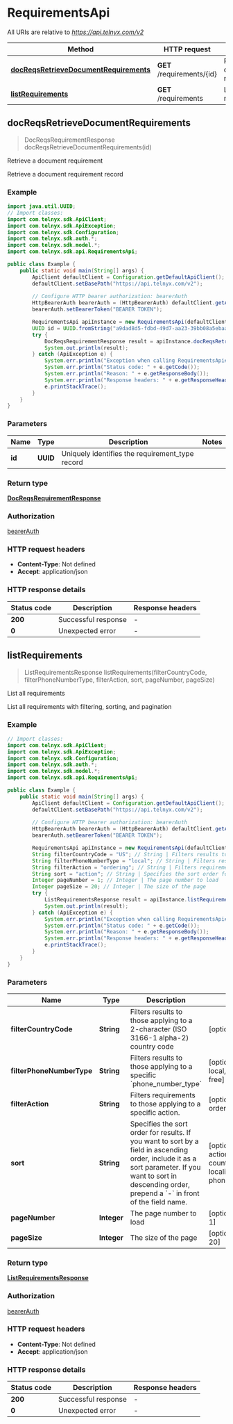 # RequirementsApi

All URIs are relative to *https://api.telnyx.com/v2*

Method | HTTP request | Description
------------- | ------------- | -------------
[**docReqsRetrieveDocumentRequirements**](RequirementsApi.md#docReqsRetrieveDocumentRequirements) | **GET** /requirements/{id} | Retrieve a document requirement
[**listRequirements**](RequirementsApi.md#listRequirements) | **GET** /requirements | List all requirements



## docReqsRetrieveDocumentRequirements

> DocReqsRequirementResponse docReqsRetrieveDocumentRequirements(id)

Retrieve a document requirement

Retrieve a document requirement record

### Example

```java
import java.util.UUID;
// Import classes:
import com.telnyx.sdk.ApiClient;
import com.telnyx.sdk.ApiException;
import com.telnyx.sdk.Configuration;
import com.telnyx.sdk.auth.*;
import com.telnyx.sdk.model.*;
import com.telnyx.sdk.api.RequirementsApi;

public class Example {
    public static void main(String[] args) {
        ApiClient defaultClient = Configuration.getDefaultApiClient();
        defaultClient.setBasePath("https://api.telnyx.com/v2");
        
        // Configure HTTP bearer authorization: bearerAuth
        HttpBearerAuth bearerAuth = (HttpBearerAuth) defaultClient.getAuthentication("bearerAuth");
        bearerAuth.setBearerToken("BEARER TOKEN");

        RequirementsApi apiInstance = new RequirementsApi(defaultClient);
        UUID id = UUID.fromString("a9dad8d5-fdbd-49d7-aa23-39bb08a5ebaa"); // UUID | Uniquely identifies the requirement_type record
        try {
            DocReqsRequirementResponse result = apiInstance.docReqsRetrieveDocumentRequirements(id);
            System.out.println(result);
        } catch (ApiException e) {
            System.err.println("Exception when calling RequirementsApi#docReqsRetrieveDocumentRequirements");
            System.err.println("Status code: " + e.getCode());
            System.err.println("Reason: " + e.getResponseBody());
            System.err.println("Response headers: " + e.getResponseHeaders());
            e.printStackTrace();
        }
    }
}
```

### Parameters


Name | Type | Description  | Notes
------------- | ------------- | ------------- | -------------
 **id** | **UUID**| Uniquely identifies the requirement_type record |

### Return type

[**DocReqsRequirementResponse**](DocReqsRequirementResponse.md)

### Authorization

[bearerAuth](../README.md#bearerAuth)

### HTTP request headers

- **Content-Type**: Not defined
- **Accept**: application/json

### HTTP response details
| Status code | Description | Response headers |
|-------------|-------------|------------------|
| **200** | Successful response |  -  |
| **0** | Unexpected error |  -  |


## listRequirements

> ListRequirementsResponse listRequirements(filterCountryCode, filterPhoneNumberType, filterAction, sort, pageNumber, pageSize)

List all requirements

List all requirements with filtering, sorting, and pagination

### Example

```java
// Import classes:
import com.telnyx.sdk.ApiClient;
import com.telnyx.sdk.ApiException;
import com.telnyx.sdk.Configuration;
import com.telnyx.sdk.auth.*;
import com.telnyx.sdk.model.*;
import com.telnyx.sdk.api.RequirementsApi;

public class Example {
    public static void main(String[] args) {
        ApiClient defaultClient = Configuration.getDefaultApiClient();
        defaultClient.setBasePath("https://api.telnyx.com/v2");
        
        // Configure HTTP bearer authorization: bearerAuth
        HttpBearerAuth bearerAuth = (HttpBearerAuth) defaultClient.getAuthentication("bearerAuth");
        bearerAuth.setBearerToken("BEARER TOKEN");

        RequirementsApi apiInstance = new RequirementsApi(defaultClient);
        String filterCountryCode = "US"; // String | Filters results to those applying to a 2-character (ISO 3166-1 alpha-2) country code
        String filterPhoneNumberType = "local"; // String | Filters results to those applying to a specific `phone_number_type`
        String filterAction = "ordering"; // String | Filters requirements to those applying to a specific action.
        String sort = "action"; // String | Specifies the sort order for results. If you want to sort by a field in ascending order, include it as a sort parameter. If you want to sort in descending order, prepend a `-` in front of the field name.
        Integer pageNumber = 1; // Integer | The page number to load
        Integer pageSize = 20; // Integer | The size of the page
        try {
            ListRequirementsResponse result = apiInstance.listRequirements(filterCountryCode, filterPhoneNumberType, filterAction, sort, pageNumber, pageSize);
            System.out.println(result);
        } catch (ApiException e) {
            System.err.println("Exception when calling RequirementsApi#listRequirements");
            System.err.println("Status code: " + e.getCode());
            System.err.println("Reason: " + e.getResponseBody());
            System.err.println("Response headers: " + e.getResponseHeaders());
            e.printStackTrace();
        }
    }
}
```

### Parameters


Name | Type | Description  | Notes
------------- | ------------- | ------------- | -------------
 **filterCountryCode** | **String**| Filters results to those applying to a 2-character (ISO 3166-1 alpha-2) country code | [optional]
 **filterPhoneNumberType** | **String**| Filters results to those applying to a specific &#x60;phone_number_type&#x60; | [optional] [enum: local, national, toll-free]
 **filterAction** | **String**| Filters requirements to those applying to a specific action. | [optional] [enum: ordering, porting]
 **sort** | **String**| Specifies the sort order for results. If you want to sort by a field in ascending order, include it as a sort parameter. If you want to sort in descending order, prepend a &#x60;-&#x60; in front of the field name. | [optional] [enum: action, country_code, locality, phone_number_type]
 **pageNumber** | **Integer**| The page number to load | [optional] [default to 1]
 **pageSize** | **Integer**| The size of the page | [optional] [default to 20]

### Return type

[**ListRequirementsResponse**](ListRequirementsResponse.md)

### Authorization

[bearerAuth](../README.md#bearerAuth)

### HTTP request headers

- **Content-Type**: Not defined
- **Accept**: application/json

### HTTP response details
| Status code | Description | Response headers |
|-------------|-------------|------------------|
| **200** | Successful response |  -  |
| **0** | Unexpected error |  -  |

